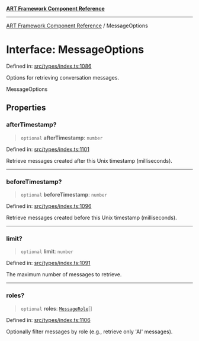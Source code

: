 [**ART Framework Component Reference**](../README.md)

***

[ART Framework Component Reference](../README.md) / MessageOptions

# Interface: MessageOptions

Defined in: [src/types/index.ts:1086](https://github.com/hashangit/ART/blob/389c66e54bc50d9dde33052d28a5a19571a13dbf/src/types/index.ts#L1086)

Options for retrieving conversation messages.

 MessageOptions

## Properties

### afterTimestamp?

> `optional` **afterTimestamp**: `number`

Defined in: [src/types/index.ts:1101](https://github.com/hashangit/ART/blob/389c66e54bc50d9dde33052d28a5a19571a13dbf/src/types/index.ts#L1101)

Retrieve messages created after this Unix timestamp (milliseconds).

***

### beforeTimestamp?

> `optional` **beforeTimestamp**: `number`

Defined in: [src/types/index.ts:1096](https://github.com/hashangit/ART/blob/389c66e54bc50d9dde33052d28a5a19571a13dbf/src/types/index.ts#L1096)

Retrieve messages created before this Unix timestamp (milliseconds).

***

### limit?

> `optional` **limit**: `number`

Defined in: [src/types/index.ts:1091](https://github.com/hashangit/ART/blob/389c66e54bc50d9dde33052d28a5a19571a13dbf/src/types/index.ts#L1091)

The maximum number of messages to retrieve.

***

### roles?

> `optional` **roles**: [`MessageRole`](../enumerations/MessageRole.md)[]

Defined in: [src/types/index.ts:1106](https://github.com/hashangit/ART/blob/389c66e54bc50d9dde33052d28a5a19571a13dbf/src/types/index.ts#L1106)

Optionally filter messages by role (e.g., retrieve only 'AI' messages).
